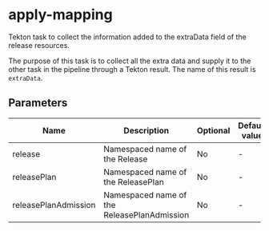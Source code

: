 # apply-mapping

Tekton task to collect the information added to the extraData field of the release resources.

The purpose of this task is to collect all the extra data and supply it to the other task in the pipeline through
a Tekton result. The name of this result is `extraData`.

## Parameters

| Name                 | Description                                        | Optional | Default value |
|----------------------|----------------------------------------------------|----------|---------------|
| release              | Namespaced name of the Release                     | No       | -             |
| releasePlan          | Namespaced name of the ReleasePlan                 | No       | -             |
| releasePlanAdmission | Namespaced name of the ReleasePlanAdmission        | No       | -             |
